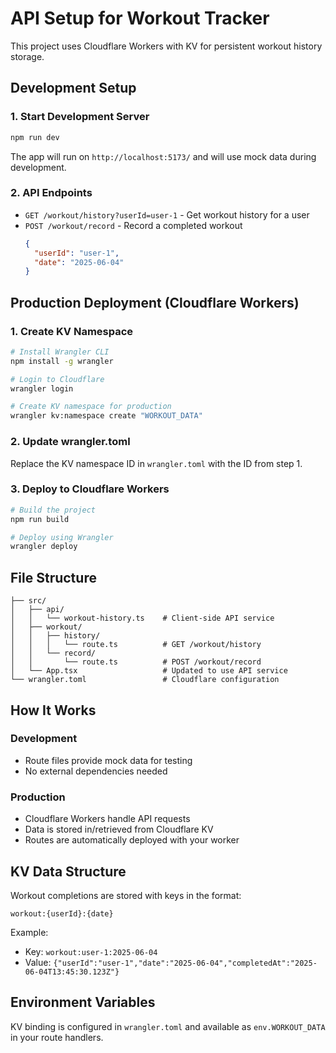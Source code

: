 # API Setup for Workout Tracker

This project uses Cloudflare Workers with KV for persistent workout history storage.

## Development Setup

### 1. Start Development Server

```bash
npm run dev
```

The app will run on `http://localhost:5173/` and will use mock data during development.

### 2. API Endpoints

- `GET /workout/history?userId=user-1` - Get workout history for a user
- `POST /workout/record` - Record a completed workout
  ```json
  {
    "userId": "user-1",
    "date": "2025-06-04"
  }
  ```

## Production Deployment (Cloudflare Workers)

### 1. Create KV Namespace

```bash
# Install Wrangler CLI
npm install -g wrangler

# Login to Cloudflare
wrangler login

# Create KV namespace for production
wrangler kv:namespace create "WORKOUT_DATA"
```

### 2. Update wrangler.toml

Replace the KV namespace ID in `wrangler.toml` with the ID from step 1.

### 3. Deploy to Cloudflare Workers

```bash
# Build the project
npm run build

# Deploy using Wrangler
wrangler deploy
```

## File Structure

```
├── src/
│   ├── api/
│   │   └── workout-history.ts    # Client-side API service
│   ├── workout/
│   │   ├── history/
│   │   │   └── route.ts          # GET /workout/history
│   │   └── record/
│   │       └── route.ts          # POST /workout/record
│   └── App.tsx                   # Updated to use API service
└── wrangler.toml                 # Cloudflare configuration
```

## How It Works

### Development
- Route files provide mock data for testing
- No external dependencies needed

### Production  
- Cloudflare Workers handle API requests
- Data is stored in/retrieved from Cloudflare KV
- Routes are automatically deployed with your worker

## KV Data Structure

Workout completions are stored with keys in the format:
```
workout:{userId}:{date}
```

Example:
- Key: `workout:user-1:2025-06-04`
- Value: `{"userId":"user-1","date":"2025-06-04","completedAt":"2025-06-04T13:45:30.123Z"}`

## Environment Variables

KV binding is configured in `wrangler.toml` and available as `env.WORKOUT_DATA` in your route handlers. 